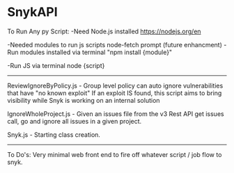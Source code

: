 # SnykAPI

To Run Any py Script:
-Need Node.js installed
https://nodejs.org/en

-Needed modules to run js scripts
node-fetch
prompt (future enhancment)
-Run modules installed via terminal
"npm install {module}"

-Run JS via terminal
node {script}

---

ReviewIgnoreByPolicy.js - Group level policy can auto ignore vulnerabilities that have "no known exploit" If an exploit IS found, this script aims to bring visibility while Snyk is working on an internal solution

IgnoreWholeProject.js - Given an issues file from the v3 Rest API get issues call, go and ignore all issues in a given project.

Snyk.js - Starting class creation.

---

To Do's: Very minimal web front end to fire off whatever script / job flow to snyk.
